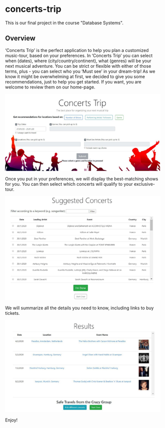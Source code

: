 # concerts-trip

This is our final project in the course "Database Systems". 

## Overview

‘Concerts Trip’ is the perfect application to help you plan a customized music-tour, based on your preferences.
In ‘Concerts Trip’ you can select when (dates), where (city/country/continent), what (genres) will be your next musical adventure. You can be strict or flexible with either of those terms, plus - you can select who you ‘Must see’ in your dream-trip! 
As we know it might be overwhelming at first, we decided to give you some recommendations, just to help you get started. If you want, you are welcome to review them on our home-page.

![Home Screen](https://github.com/yoni-itzhak/concerts-trip/blob/master/DOCUMENTATION/Photos/hone-screen.jpg)

Once you put in your preferences, we will display the best-matching shows for you. You can then select which concerts will qualify to your exclusive-tour. 

![Second Screen](https://github.com/yoni-itzhak/concerts-trip/blob/master/DOCUMENTATION/Photos/second-screen.jpg)

We will summarize all the details you need to know, including links to buy tickets.

![Third Screen](https://github.com/yoni-itzhak/concerts-trip/blob/master/DOCUMENTATION/Photos/third-screen.jpg)

Enjoy! 
